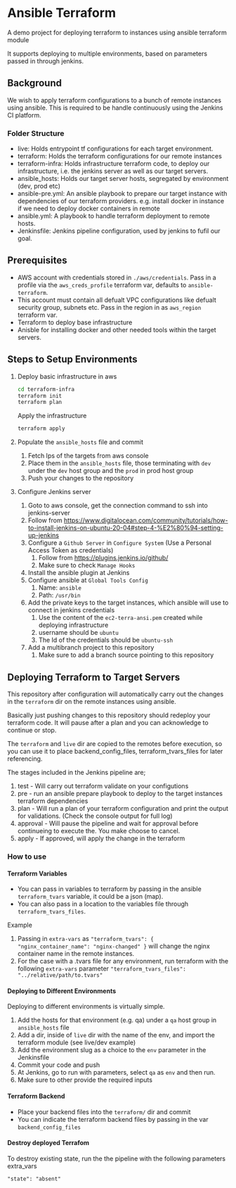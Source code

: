 # Ansible Terraform

A demo project for deploying terraform to instances using ansible terraform module

It supports deploying to multiple environments, based on parameters passed in through jenkins.

## Background
We wish to apply terraform configurations to a bunch of remote instances using ansible. This is required to be handle continuously using the Jenkins CI platform. 

### Folder Structure
- live: Holds entrypoint tf configurations for each target environment.
- terraform: Holds the terraform configurations for our remote instances
- terraform-infra: Holds infrastructure terraform code, to deploy our infrastructure, i.e. the jenkins server as well as our target servers.
- ansible_hosts: Holds our target server hosts, segregated by environment (dev, prod etc)
- ansible-pre.yml: An ansible playbook to prepare our target instance with dependencies of our terraform providers. e.g. install docker in instance if we need to deploy docker containers in remote
- ansible.yml: A playbook to handle terraform deployment to remote hosts.
- Jenkinsfile: Jenkins pipeline configuration, used by jenkins to fufil our goal.

## Prerequisites

- AWS account with credentials stored in `./aws/credentials`. Pass in a profile via the `aws_creds_profile` terraform var, defaults to `ansible-terraform`.
- This account must contain all defualt VPC configurations like defualt security group, subnets etc. Pass in the region in as `aws_region` terraform var.
- Terraform to deploy base infrastructure
- Anisble for installing docker and other needed tools within the target servers.


## Steps to Setup Environments

1. Deploy basic infrastructure in aws

   ```bash
   cd terraform-infra
   terraform init
   terraform plan
   ```

   Apply the infrastructure

   ```bash
   terraform apply
   ```

1. Populate the `ansible_hosts` file and commit

   1. Fetch Ips of the targets from aws console
   1. Place them in the `ansible_hosts` file, those terminating with `dev` under the `dev` host group and the `prod` in prod host group
   1. Push your changes to the repository

1. Configure Jenkins server

   1. Goto to aws console, get the connection command to ssh into jenkins-server
   1. Follow from https://www.digitalocean.com/community/tutorials/how-to-install-jenkins-on-ubuntu-20-04#step-4-%E2%80%94-setting-up-jenkins
   1. Configure a `Github Server` in `Configure System` (Use a Personal Access Token as credentials)
      1. Follow from https://plugins.jenkins.io/github/
      1. Make sure to check `Manage Hooks`
   1. Install the ansible plugin at Jenkins
   1. Configure ansible at `Global Tools Config`
      1. Name: `ansible`
      1. Path: `/usr/bin`
   1. Add the private keys to the target instances, which ansible will use to connect in jenkins credentials
      1. Use the content of the `ec2-terra-ansi.pem` created while deploying infrastructure
      1. username should be `ubuntu`
      1. The Id of the credentials should be `ubuntu-ssh`
   1. Add a multibranch project to this repository
      1. Make sure to add a branch source pointing to this repository

## Deploying Terraform to Target Servers

This repository after configuration will automatically carry out the changes in the `terraform` dir on the remote instances using ansible.

Basically just pushing changes to this repository should redeploy your terraform code. It will pause after a plan and you can acknowledge to continue or stop.

The `terraform` and `live` dir are copied to the remotes before execution, so you can use it to place backend_config_files, terraform_tvars_files for later referencing.

The stages included in the Jenkins pipeline are;

1. test - Will carry out terraform validate on your configutions
1. pre - run an ansible prepare playbook to deploy to the target instances terraform dependencies
1. plan - Will run a plan of your terraform configuration and print the output for validations. (Check the console output for full log)
1. approval - Will pause the pipeline and wait for approval before continueing to execute the. You make choose to cancel.
1. apply - If approved, will apply the change in the terraform

### How to use

#### Terraform Variables

- You can pass in variables to terraform by passing in the ansible `terraform_tvars` variable, it could be a json (map).
- You can also pass in a location to the variables file through `terraform_tvars_files`.

Example
1. Passing in `extra-vars` as `"terraform_tvars": { "nginx_container_name": "nginx-changed" }` will change the nginx container name in the remote instances.
1. For the case with a .tvars file for any environment, run terraform with the following `extra-vars` parameter `"terraform_tvars_files": "../relative/path/to.tvars" `

#### Deploying to Different Environments

Deploying to different environments is virtually simple.

1. Add the hosts for that environment (e.g. qa) under a `qa` host group in `ansible_hosts` file
1. Add a dir, inside of `live` dir with the name of the env, and import the terraform module (see live/dev example)
1. Add the environment slug as a choice to the `env` parameter in the Jenkinsfile
1. Commit your code and push
1. At Jenkins, go to run with parameters, select `qa` as `env` and then run.
1. Make sure to other provide the required inputs

#### Terraform Backend

- Place your backend files into the `terraform/` dir and commit
- You can indicate the terraform backend files by passing in the var `backend_config_files`

#### Destroy deployed Terrafom

To destroy existing state, run the the pipeline with the following parameters extra_vars

```
"state": "absent"
```
